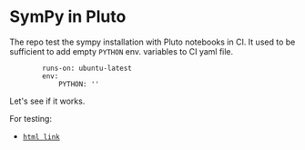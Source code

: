 # SymPy in Pluto

The repo test the sympy installation with Pluto notebooks in CI.
It used to be sufficient to add empty `PYTHON` env. variables to CI yaml file. 
```
        runs-on: ubuntu-latest
        env:
            PYTHON: ''
```

Let's see if it works.

For testing:

- [`html link`](N-001-cartesian-pions.html)

